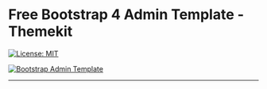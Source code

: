 # Free Bootstrap 4 Admin Template - Themekit  

[![License: MIT](https://img.shields.io/badge/License-MIT-yellow.svg)](https://opensource.org/licenses/MIT)

[![Bootstrap Admin Template](http://themekit.lavalite.org/assets/images/banner.png#1)](http://themekit.lavalite.org/) 

----